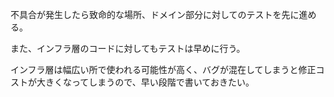 
不具合が発生したら致命的な場所、ドメイン部分に対してのテストを先に進める。

また、インフラ層のコードに対してもテストは早めに行う。

インフラ層は幅広い所で使われる可能性が高く、バグが混在してしまうと修正コストが大きくなってしまうので、早い段階で書いておきたい。